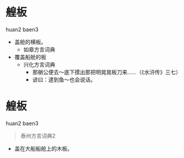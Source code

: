 # 艎板
huan2 baen3
+ 盖舱的横板。
  * 如皋方言词典
+ 覆盖船舱的板
  * 兴化方言词典
    - 那艄公便去～底下摸出那把明晃晃板刀来……（《水浒传》三七）
    - 谚曰：逮到鱼～也会说话。

# 艎板
huan2 baen3
> 泰州方言词典2
- 盖在大船船舱上的木板。
